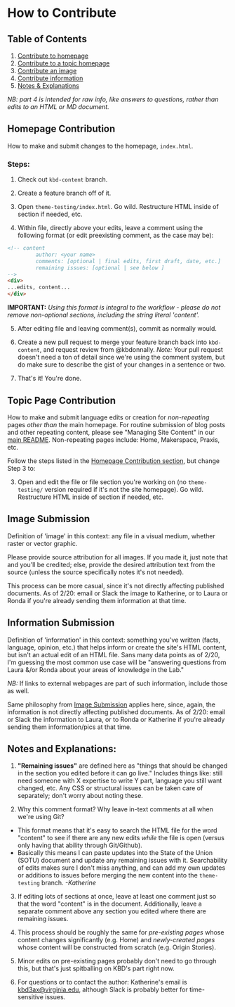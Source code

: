 # How to Contribute

## Table of Contents

1. [Contribute to homepage](#homepage-contribution)
2. [Contribute to a topic homepage](#topic-page-contribution)
3. [Contribute an image](#image-submission)
4. [Contribute information](#information-submission)
5. [Notes & Explanations](#notes-and-explanations)

*NB: part 4 is intended for raw info, like answers to questions, rather than edits to an HTML or MD document.*

## Homepage Contribution

How to make and submit changes to the homepage, `index.html`.

### Steps:

1. Check out `kbd-content` branch.

2. Create a feature branch off of it.

3. Open `theme-testing/index.html`. Go wild. Restructure HTML inside of section if needed, etc.

4. Within file, directly above your edits, leave a comment using the following format (or edit preexisting comment, as the case may be):
```html
<!-- content
		 author: <your name>
		 comments: [optional | final edits, first draft, date, etc.]
		 remaining issues: [optional | see below ]
-->
<div>
...edits, content...
</div>
```
**IMPORTANT:** *Using this format is integral to the workflow - please do not remove non-optional sections, including the string literal 'content'.*

5. After editing file and leaving comment(s), commit as normally would.

6. Create a new pull request to merge your feature branch back into `kbd-content`, and request review from @kbdonnally. *Note:* Your pull request doesn't need a ton of detail since we're using the comment system, but do make sure to describe the gist of your changes in a sentence or two.

7. That's it! You're done.

## Topic Page Contribution

How to make and submit language edits or creation for *non-repeating* pages *other than* the main homepage. For routine submission of blog posts and other repeating content, please see "Managing Site Content" in our [main README](https://github.com/scholarslab/scholarslab.org/blob/master/README.md). Non-repeating pages include: Home, Makerspace, Praxis, etc.

Follow the steps listed in the [Homepage Contribution section](#homepage-contribution), but change Step 3 to:

3. Open and edit the file or file section you're working on (no `theme-testing/` version required if it's not the site homepage). Go wild. Restructure HTML inside of section if needed, etc.

## Image Submission

Definition of 'image' in this context: any file in a visual medium, whether raster or vector graphic. 

Please provide source attribution for all images. If you made it, just note that and you'll be credited; else, provide the desired attribution text from the source (unless the source specifically notes it's not needed).

This process can be more casual, since it's not directly affecting published documents. As of 2/20: email or Slack the image to Katherine, or to Laura or Ronda if you're already sending them information at that time.

## Information Submission

Definition of 'information' in this context: something you've written (facts, language, opinion, etc.) that helps inform or create the site's HTML content, but isn't an actual edit of an HTML file. Sans many data points as of 2/20, I'm guessing the most common use case will be "answering questions from Laura &/or Ronda about your areas of knowledge in the Lab."

*NB:* If links to external webpages are part of such information, include those as well. 

Same philosophy from [Image Submission](#image-submission) applies here, since, again, the information is not directly affecting published documents. As of 2/20: email or Slack the information to Laura, or to Ronda or Katherine if you're already sending them information/pics at that time.

## Notes and Explanations:

1. **"Remaining issues"** are defined here as "things that should be changed in the section you edited before it can go live." Includes things like: still need someone with X expertise to write Y part, language you still want changed, etc. Any CSS or structural issues can be taken care of separately; don't worry about noting these.

2. Why this comment format? Why leave in-text comments at all when we're using Git?

* This format means that it's easy to search the HTML file for the word "content" to see if there are any new edits *while* the file is open (versus only having that ability through Git/Github). 
* Basically this means I can paste updates into the State of the Union (SOTU) document and update any remaining issues with it. Searchability of edits makes sure I don't miss anything, and can add my own updates or additions to issues before merging the new content into the `theme-testing` branch. *-Katherine*

3. If editing lots of sections at once, leave at least one comment just so that the word "content" is in the document. Additionally, leave a separate comment above any section you edited where there are remaining issues.

4. This process should be roughly the same for *pre-existing pages* whose content changes significantly (e.g. Home) and *newly-created pages* whose content will be constructed from scratch (e.g. Origin Stories).

5. Minor edits on pre-existing pages probably don't need to go through this, but that's just spitballing on KBD's part right now.

6. For questions or to contact the author: Katherine's email is kbd3ax@virginia.edu, although Slack is probably better for time-sensitive issues.